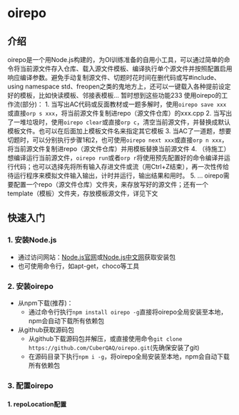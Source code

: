 # oirepo
## 介绍
  oirepo是一个用Node.js构建的，为OI训练准备的自用小工具，可以通过简单的命令将当前源文件存入仓库、载入源文件模板、编译执行单个源文件并按照配置启用响应编译参数。避免手动复制源文件、切题时花时间在删代码或写#include、using namespace std、freopen之类的鬼地方上，还可以一键载入各种提前设定好的模板，比如快读模板、邻接表模板... 暂时想到这些功能233
  使用oirepo的工作流(部分)：
    1. 当写出AC代码或反面教材或一题多解时，使用`oirepo save xxx`或直接`orp s xxx`，将当前源文件复制进repo（源文件仓库）的xxx.cpp
    2. 当写出了一堆垃圾时，使用`oirepo clear`或直接`orp c`，清空当前源文件，并替换成默认模板文件。也可以在后面加上模板文件名来指定其它模板
    3. 当AC了一道题，想要切题时，可以分别执行步骤1和2，也可使用`oirepo next xxx`或直接`orp n xxx`，将当前源文件复制进repo（源文件仓库）并用模板替换当前源文件
    4. （待施工）想编译运行当前源文件，`oirepo run`或者`orp r`将使用预先配置好的命令编译并运行代码；也可以选择先将所有输入存进文件或流（用Ctrl+Z结束），再一次性传给待运行程序来模拟文件输入输出，计时并运行，输出结果和用时。
    5. ...
  oirepo需要配置一个repo（源文件仓库）文件夹，来存放写好的源文件；还有一个template（模板）文件夹，存放模板源文件，详见下文
## 快速入门
### 1. 安装Node.js
- 通过访问网站：[Node.js官网](https://nodejs.org/en/download)或[Node.js中文网](https://nodejs.cn/download/)获取安装包
- 也可使用命令行，如apt-get，choco等工具
### 2. 安装oirepo
- 从npm下载(推荐)：
  - 通过命令行执行`npm install oirepo -g`直接将oirepo全局安装至本地，npm会自动下载所有依赖包
- 从github获取源码包
  - 从github下载源码包并解压，或直接使用命令`git clone https://github.com/CuberQAQ/oirepo.git`(先确保安装了git)
  - 在源码目录下执行`npm i -g`，将oirepo全局安装至本地，npm会自动下载所有依赖包
### 3. 配置oirepo
#### 1. repoLocation配置
  
